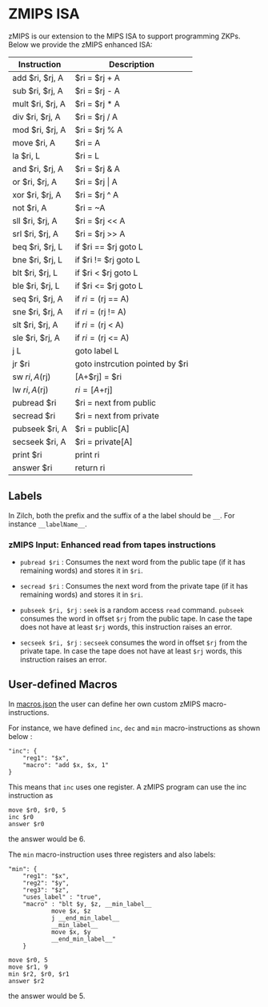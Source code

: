 # ZMIPS ISA
zMIPS is our extension to the MIPS ISA to support programming ZKPs. Below we provide the zMIPS enhanced ISA:

| Instruction         | Description |
|---------------------|-------------|
| add $ri, $rj, A     | $ri = $rj + A |
| sub $ri, $rj, A     | $ri = $rj - A |
| mult $ri, $rj, A    | $ri = $rj * A |
| div $ri, $rj, A     | $ri = $rj / A |
| mod $ri, $rj, A     | $ri = $rj % A |
| move $ri, A         | $ri = A |
| la $ri, L           | $ri = L |
| and $ri, $rj, A     | $ri = $rj & A              |
| or $ri, $rj, A      | $ri = $rj \| A             |
| xor $ri, $rj, A     | $ri = $rj ^ A              |
| not $ri, A          | $ri = ~A                   |
| sll $ri, $rj, A     | $ri = $rj << A             |
| srl $ri, $rj, A     | $ri = $rj >> A             |
| beq $ri, $rj, L     | if $ri == $rj goto L        |
| bne $ri, $rj, L     | if $ri != $rj goto L        |
| blt $ri, $rj, L     | if $ri < $rj goto L         |
| ble $ri, $rj, L     | if $ri <= $rj goto L        |
| seq $ri, $rj, A     | if $ri = ($rj == A)        |
| sne $ri, $rj, A     | if $ri = ($rj != A)        |
| slt $ri, $rj, A     | if $ri = ($rj < A)        |
| sle $ri, $rj, A     | if $ri = ($rj <= A)        |
| j L                 | goto label L                |
| jr $ri              | goto instrcution pointed by $ri |
| sw $ri, A($rj)      | [A+$rj] = $ri               |
| lw $ri, A($rj)      | $ri = [A+$rj]               |
| pubread $ri         | $ri = next from public 		|
| secread $ri         | $ri = next from private		|
| pubseek $ri, A      | $ri = public[A]				|
| secseek $ri, A      | $ri = private[A]	   		|
| print $ri           | print ri	                |
| answer $ri          | return ri                   |


## Labels
In Zilch, both the prefix and the suffix of a the label should be `__`. For instance `__labelName__`.

### zMIPS Input: Enhanced read from tapes instructions
* `pubread $ri` : Consumes the next word from the public tape (if it has remaining words) and stores it in `$ri`.

* `secread $ri` : Consumes the next word from the private tape (if it has remaining words) and stores it in `$ri`.

* `pubseek $ri, $rj` : `seek` is a random access `read` command. `pubseek` consumes the word in offset `$rj` from the public tape. In case the tape does not have at least `$rj` words, this instruction raises an error.

* `secseek $ri, $rj` : `secseek` consumes the word in offset `$rj` from the private tape. In case the tape does not have at least `$rj` words, this instruction raises an error.


## User-defined Macros
In [macros.json](https://github.com/TrustworthyComputing/Zilch/blob/master/framework/zilch/src/macros.json) the user can define her own custom zMIPS macro-instructions.

For instance, we have defined `inc`, `dec` and `min` macro-instructions as shown below :
```
"inc": {
    "reg1": "$x",
    "macro": "add $x, $x, 1"
}
```
This means that `inc` uses one register. A zMIPS program can use the inc instruction as
```
move $r0, $r0, 5
inc $r0
answer $r0
```
the answer would be 6.

The `min` macro-instruction uses three registers and also labels:
```
"min": {
    "reg1": "$x",
    "reg2": "$y",
    "reg3": "$z",
    "uses_label" : "true",
    "macro" : "blt $y, $z, __min_label__
            move $x, $z
            j __end_min_label__
            __min_label__
            move $x, $y
            __end_min_label__"
    }
```
```
move $r0, 5
move $r1, 9
min $r2, $r0, $r1
answer $r2
```
the answer would be 5.

